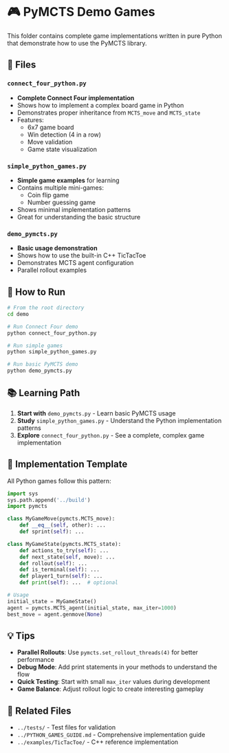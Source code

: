 # 🎮 PyMCTS Demo Games

This folder contains complete game implementations written in pure Python that demonstrate how to use the PyMCTS library.

## 📁 Files

### `connect_four_python.py`
- **Complete Connect Four implementation** 
- Shows how to implement a complex board game in Python
- Demonstrates proper inheritance from `MCTS_move` and `MCTS_state`
- Features:
  - 6x7 game board
  - Win detection (4 in a row)
  - Move validation
  - Game state visualization

### `simple_python_games.py`
- **Simple game examples** for learning
- Contains multiple mini-games:
  - Coin flip game
  - Number guessing game
- Shows minimal implementation patterns
- Great for understanding the basic structure

### `demo_pymcts.py`
- **Basic usage demonstration**
- Shows how to use the built-in C++ TicTacToe
- Demonstrates MCTS agent configuration
- Parallel rollout examples

## 🚀 How to Run

```bash
# From the root directory
cd demo

# Run Connect Four demo
python connect_four_python.py

# Run simple games
python simple_python_games.py

# Run basic PyMCTS demo
python demo_pymcts.py
```

## 📚 Learning Path

1. **Start with** `demo_pymcts.py` - Learn basic PyMCTS usage
2. **Study** `simple_python_games.py` - Understand the Python implementation patterns
3. **Explore** `connect_four_python.py` - See a complete, complex game implementation

## 🎯 Implementation Template

All Python games follow this pattern:

```python
import sys
sys.path.append('../build')
import pymcts

class MyGameMove(pymcts.MCTS_move):
    def __eq__(self, other): ...
    def sprint(self): ...

class MyGameState(pymcts.MCTS_state):
    def actions_to_try(self): ...
    def next_state(self, move): ...
    def rollout(self): ...
    def is_terminal(self): ...
    def player1_turn(self): ...
    def print(self): ...  # optional

# Usage
initial_state = MyGameState()
agent = pymcts.MCTS_agent(initial_state, max_iter=1000)
best_move = agent.genmove(None)
```

## 💡 Tips

- **Parallel Rollouts**: Use `pymcts.set_rollout_threads(4)` for better performance
- **Debug Mode**: Add print statements in your methods to understand the flow
- **Quick Testing**: Start with small `max_iter` values during development
- **Game Balance**: Adjust rollout logic to create interesting gameplay

## 🔗 Related Files

- `../tests/` - Test files for validation
- `../PYTHON_GAMES_GUIDE.md` - Comprehensive implementation guide
- `../examples/TicTacToe/` - C++ reference implementation